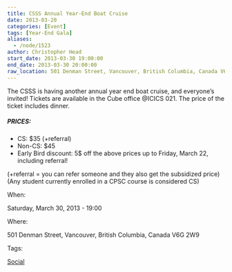 ```yaml
---
title: CSSS Annual Year-End Boat Cruise
date: 2013-03-20
categories: [Event]
tags: [Year-End Gala]
aliases:
  - /node/1523
author: Christopher Head
start_date: 2013-03-30 19:00:00
end_date: 2013-03-30 20:00:00
raw_location: 501 Denman Street, Vancouver, British Columbia, Canada V6G 2W9
---
```


The CSSS is having another annual year end boat cruise, and everyone’s invited! Tickets are available in the Cube office @ICICS 021. The price of the ticket includes dinner.

##### PRICES:

- CS: $35 (+referral)
- Non-CS: $45
- Early Bird discount: 5$ off the above prices up to Friday, March 22, including referral!

(+referral = you can refer someone and they also get the subsidized price) \
(Any student currently enrolled in a CPSC course is considered CS)

When:

Saturday, March 30, 2013 - 19:00

Where:

501 Denman Street, Vancouver, British Columbia, Canada V6G 2W9

Tags:

[Social](/social)
